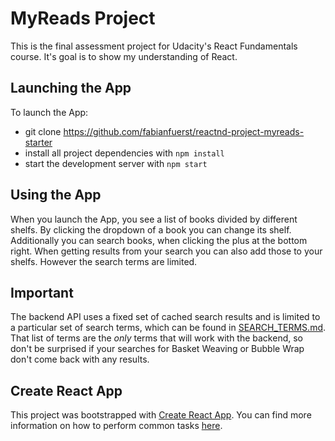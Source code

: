 # MyReads Project

This is the final assessment project for Udacity's React Fundamentals course.
It's goal is to show my understanding of React.

## Launching the App

To launch the App:

* git clone https://github.com/fabianfuerst/reactnd-project-myreads-starter
* install all project dependencies with `npm install`
* start the development server with `npm start`

## Using the App
When you launch the App, you see a list of books divided by different shelfs. By clicking the dropdown of a book you can change its shelf. Additionally you can search books, when clicking the plus at the bottom right. When getting results from your search you can also add those to your shelfs. However the search terms are limited.


## Important
The backend API uses a fixed set of cached search results and is limited to a particular set of search terms, which can be found in [SEARCH_TERMS.md](SEARCH_TERMS.md). That list of terms are the _only_ terms that will work with the backend, so don't be surprised if your searches for Basket Weaving or Bubble Wrap don't come back with any results.

## Create React App

This project was bootstrapped with [Create React App](https://github.com/facebookincubator/create-react-app). You can find more information on how to perform common tasks [here](https://github.com/facebookincubator/create-react-app/blob/master/packages/react-scripts/template/README.md).
